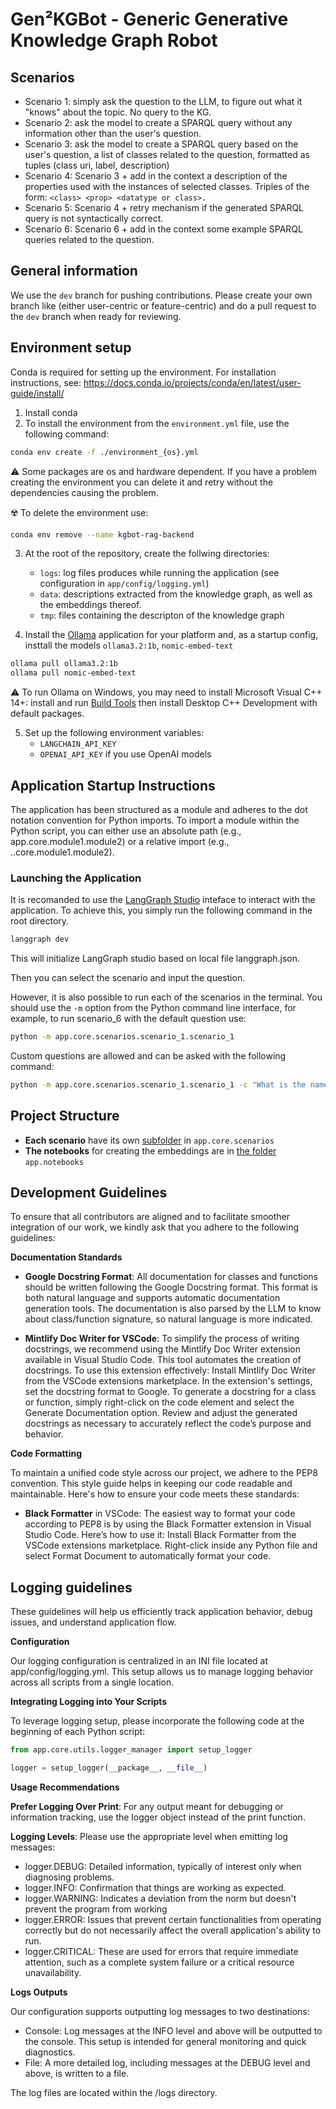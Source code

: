 # Gen²KGBot - Generic Generative Knowledge Graph Robot

## Scenarios

- Scenario 1: simply ask the question to the LLM, to figure out what it "knows" about the topic. No query to the KG.
- Scenario 2: ask the model to create a SPARQL query without any information other than the user's question.
- Scenario 3: ask the model to create a SPARQL query based on the user's question, a list of classes related to the question, formatted as tuples (class uri, label, description)
- Scenario 4: Scenario 3 + add in the context a description of the properties used with the instances of selected classes. Triples of the form: `<class> <prop> <datatype or class>.`
- Scenario 5: Scenario 4 + retry mechanism if the generated SPARQL query is not syntactically correct.
- Scenario 6: Scenario 6 + add in the context some example SPARQL queries related to the question.


## General information

We use the ```dev``` branch for pushing contributions. Please create your own branch like (either user-centric or feature-centric) and do a pull request to the ```dev``` branch when ready for reviewing.


## Environment setup

Conda is required for setting up the environment. For installation instructions, see: https://docs.conda.io/projects/conda/en/latest/user-guide/install/
1) Install conda
2) To install the environment from the `environment.yml` file, use the following command:
```sh
conda env create -f ./environment_{os}.yml
```

⚠️ Some packages are os and hardware dependent. If you have a problem creating the environment you can delete it and retry without the dependencies causing the problem.

☢️ To delete the environment use:
```sh
conda env remove --name kgbot-rag-backend
```

3) At the root of the repository, create the follwing directories:
    - `logs`: log files produces while running the application (see configuration in `app/config/logging.yml`)
    - `data`: descriptions extracted from the knowledge graph, as well as the embeddings thereof.
    - `tmp`: files containing the descripton of the knowledge graph

4) Install the [Ollama](https://github.com/ollama/ollama) application for your platform and, as a startup config, insttall the models `ollama3.2:1b`, `nomic-embed-text`
```sh
ollama pull ollama3.2:1b
ollama pull nomic-embed-text
```

⚠️ To run Ollama on Windows, you may need to install Microsoft Visual C++ 14+: install and run [Build Tools](https://visualstudio.microsoft.com/fr/visual-cpp-build-tools/) then install Desktop C++ Development with default packages.

5) Set up the following environment variables:
    - `LANGCHAIN_API_KEY`
    - `OPENAI_API_KEY` if you use OpenAI models


## Application Startup Instructions

The application has been structured as a module and adheres to the dot notation convention for Python imports. To import a module within the Python script, you can either use an absolute path (e.g., app.core.module1.module2) or a relative import (e.g., ..core.module1.module2).

### Launching the Application

It is recomanded to use the [LangGraph Studio](https://studio.langchain.com/) inteface to interact with the application. To achieve this, you simply run the following command in the root directory.

````bash
langgraph dev
````
This will initialize LangGraph studio based on local file langgraph.json.

Then you can select the scenario and input the question.

However, it is also possible to run each of the scenarios in the terminal. You should use the `-m` option from the Python command line interface, for example, to run scenario_6 with the default question use: 
````bash
python -m app.core.scenarios.scenario_1.scenario_1
````

Custom questions are allowed and can be asked with the following command:

````bash
python -m app.core.scenarios.scenario_1.scenario_1 -c "What is the name of protene X"
````

## Project Structure
- **Each scenario** have its own [subfolder](./app/core/scenarios) in `app.core.scenarios`
- **The notebooks** for creating the embeddings are in [the folder](./app/notebooks) `app.notebooks`


## Development Guidelines

To ensure that all contributors are aligned and to facilitate smoother integration of our work, we kindly ask that you adhere to the following guidelines:

**Documentation Standards**
- **Google Docstring Format**: All documentation for classes and functions should be written following the Google Docstring format. This format is both natural language and supports automatic documentation generation tools. The documentation is also parsed by the LLM to know about class/function signature, so natural language is more indicated.

- **Mintlify Doc Writer for VSCode**: To simplify the process of writing docstrings, we recommend using the Mintlify Doc Writer extension available in Visual Studio Code. This tool automates the creation of docstrings. To use this extension effectively:
    Install Mintlify Doc Writer from the VSCode extensions marketplace.
    In the extension's settings, set the docstring format to Google.
    To generate a docstring for a class or function, simply right-click on the code element and select the Generate Documentation option.
    Review and adjust the generated docstrings as necessary to accurately reflect the code’s purpose and behavior.

**Code Formatting**

To maintain a unified code style across our project, we adhere to the PEP8 convention. This style guide helps in keeping our code readable and maintainable. Here's how to ensure your code meets these standards:

- **Black Formatter** in VSCode: The easiest way to format your code according to PEP8 is by using the Black Formatter extension in Visual Studio Code. Here’s how to use it:
    Install Black Formatter from the VSCode extensions marketplace.
    Right-click inside any Python file and select Format Document to automatically format your code.


## Logging guidelines

These guidelines will help us efficiently track application behavior, debug issues, and understand application flow.

**Configuration**

Our logging configuration is centralized in an INI file located at app/config/logging.yml. This setup allows us to manage logging behavior across all scripts from a single location.


**Integrating Logging into Your Scripts**

To leverage logging setup, please incorporate the following code at the beginning of each Python script:

```python
from app.core.utils.logger_manager import setup_logger

logger = setup_logger(__package__, __file__)
```

**Usage Recommendations**

**Prefer Logging Over Print**: For any output meant for debugging or information tracking, use the logger object instead of the print function. 

**Logging Levels**: Please use the appropriate level when emitting log messages:
- logger.DEBUG: Detailed information, typically of interest only when diagnosing problems.
- logger.INFO: Confirmation that things are working as expected.
- logger.WARNING: Indicates a deviation from the norm but doesn't prevent the program from working
- logger.ERROR: Issues that prevent certain functionalities from operating correctly but do not necessarily affect the overall application's ability to run.
- logger.CRITICAL: These are used for errors that require immediate attention, such as a complete system failure or a critical resource unavailability.

**Logs Outputs**

Our configuration supports outputting log messages to two destinations:

- Console: Log messages at the INFO level and above will be outputted to the console. This setup is intended for general monitoring and quick diagnostics.
- File: A more detailed log, including messages at the DEBUG level and above, is written to a file. 

The log files are located within the /logs directory.
